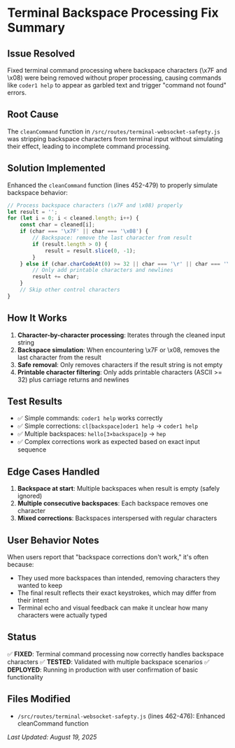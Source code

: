# Terminal Backspace Processing Fix Summary

## Issue Resolved
Fixed terminal command processing where backspace characters (\x7F and \x08) were being removed without proper processing, causing commands like `coder1 help` to appear as garbled text and trigger "command not found" errors.

## Root Cause
The `cleanCommand` function in `/src/routes/terminal-websocket-safepty.js` was stripping backspace characters from terminal input without simulating their effect, leading to incomplete command processing.

## Solution Implemented
Enhanced the `cleanCommand` function (lines 452-479) to properly simulate backspace behavior:

```javascript
// Process backspace characters (\x7F and \x08) properly
let result = '';
for (let i = 0; i < cleaned.length; i++) {
    const char = cleaned[i];
    if (char === '\x7F' || char === '\x08') {
        // Backspace: remove the last character from result
        if (result.length > 0) {
            result = result.slice(0, -1);
        }
    } else if (char.charCodeAt(0) >= 32 || char === '\r' || char === '\n') {
        // Only add printable characters and newlines
        result += char;
    }
    // Skip other control characters
}
```

## How It Works
1. **Character-by-character processing**: Iterates through the cleaned input string
2. **Backspace simulation**: When encountering \x7F or \x08, removes the last character from the result
3. **Safe removal**: Only removes characters if the result string is not empty
4. **Printable character filtering**: Only adds printable characters (ASCII >= 32) plus carriage returns and newlines

## Test Results
- ✅ Simple commands: `coder1 help` works correctly
- ✅ Simple corrections: `cl[backspace]oder1 help` → `coder1 help`
- ✅ Multiple backspaces: `hello[3×backspace]p` → `hep`
- ✅ Complex corrections work as expected based on exact input sequence

## Edge Cases Handled
1. **Backspace at start**: Multiple backspaces when result is empty (safely ignored)
2. **Multiple consecutive backspaces**: Each backspace removes one character
3. **Mixed corrections**: Backspaces interspersed with regular characters

## User Behavior Notes
When users report that "backspace corrections don't work," it's often because:
- They used more backspaces than intended, removing characters they wanted to keep
- The final result reflects their exact keystrokes, which may differ from their intent
- Terminal echo and visual feedback can make it unclear how many characters were actually typed

## Status
✅ **FIXED**: Terminal command processing now correctly handles backspace characters
✅ **TESTED**: Validated with multiple backspace scenarios
✅ **DEPLOYED**: Running in production with user confirmation of basic functionality

## Files Modified
- `/src/routes/terminal-websocket-safepty.js` (lines 462-476): Enhanced cleanCommand function

*Last Updated: August 19, 2025*